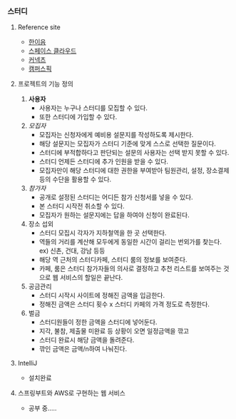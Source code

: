 ### 스터디 

1. Reference site
	* [한이음](https://www.hanium.or.kr/portal/index.do)
	* [스페이스 클라우드](https://www.spacecloud.kr/)
	* [커넥츠](https://pr.conects.com/)
	* [캠퍼스픽](https://www.campuspick.com/)

2. 프로젝트의 기능 정의
	1. __사용자__
		* 사용자는 누구나 스터디를 모집할 수 있다.
		* 또한 스터디에 가입할 수 있다.
	2. _모집자_
		* 모집자는 신청자에게 예비용 설문지를 작성하도록 제시한다.
		* 해당 설문지는 모집자가 스터디 기준에 맞게 스스로 선택한 질문이다.
		* 스터디에 부적합하다고 판단되는 설문의 사용자는 선택 받지 못할 수 있다.
		* 스터디 언제든 스터디에 추가 인원을 받을 수 있다.
		* 모집자만이 해당 스터디에 대한 권한을 부여받아 팀원관리, 설정, 장소결제 등의 수단을 활용할 수 있다.
	3. _참가자_
		* 공개로 설정된 스터디는 어디든 참가 신청서를 넣을 수 있다.
		* 본 스터디 시작전 취소할 수 있다.
		* 모집자가 원하는 설문지에는 답을 하여야 신청이 완료된다.
	4. 장소 섭외
		* 스터디 모집시 각자가 지하철역을 한 곳 선택한다.
		* 역들의 거리를 계산해 모두에게 동일한 시간이 걸리는 번외가를 찾는다. ex) 신촌, 건대, 강남 등등
		* 해당 역 근처의 스터디카페, 스터디 룸의 정보를 보여준다.
		* 카페, 룸은 스터디 참가자들의 의사로 결정하고 추천 리스트를 보여주는 것으로 웹 서비스의 할일은 끝난다. 
	5. 공금관리
		* 스터디 시작시 사이트에 정해진 금액을 입금한다.
		* 정해진 금액은 스터디 횟수 x 스터디 카페의 가격 정도로 측정한다.
	6. 벌금
		* 스터디원들이 정한 금액을 스터디에 넣어둔다.
		* 지각, 불참, 제출물 미완료 등 상황이 오면 일정금액을 깎고
		* 스터디 완료시 해당 금액을 돌려준다.
		* 깎인 금액은 금액/n하여 나눠진다.
	

3. IntelliJ 
	* 설치완료
4. 스프링부트와 AWS로 구현하는 웹 서비스 
	* 공부 중.....
